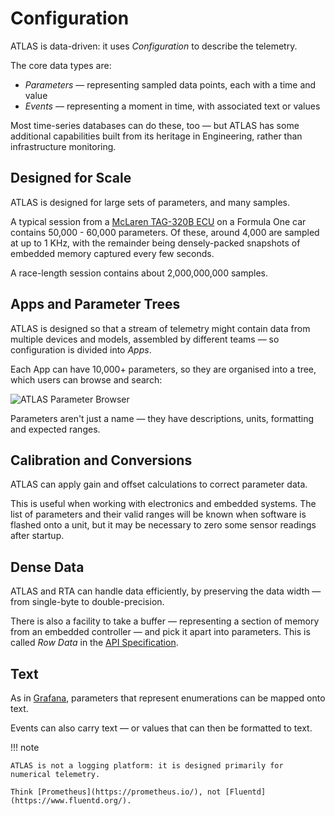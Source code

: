 # Configuration

ATLAS is data-driven: it uses _Configuration_ to describe the telemetry.

The core data types are:

* _Parameters_ &mdash; representing sampled data points, each with a time and value
* _Events_ &mdash; representing a moment in time, with associated text or values

Most time-series databases can do these, too &mdash; but ATLAS has some additional capabilities built from its heritage in Engineering, rather than infrastructure monitoring.

## Designed for Scale

ATLAS is designed for large sets of parameters, and many samples.

A typical session from a [McLaren TAG-320B ECU](https://www.mclaren.com/applied/catalogue/item/electronic-control-unit-tag-320B/) on a Formula One car contains 50,000 - 60,000 parameters. Of these, around 4,000 are sampled at up to 1 KHz, with the remainder being densely-packed snapshots of embedded memory captured every few seconds.

A race-length session contains about 2,000,000,000 samples.

## Apps and Parameter Trees

ATLAS is designed so that a stream of telemetry might contain data from multiple devices and models, assembled by different teams &mdash; so configuration is divided into _Apps_.

Each App can have 10,000+ parameters, so they are organised into a tree, which users can browse and search:

<img src="/assets/screenshots/parameter-browser.png" alt="ATLAS Parameter Browser">

Parameters aren't just a name &mdash; they have descriptions, units, formatting and expected ranges.

## Calibration and Conversions

ATLAS can apply gain and offset calculations to correct parameter data.

This is useful when working with electronics and embedded systems.
The list of parameters and their valid ranges will be known when software is flashed onto a unit, but it may be necessary to zero some sensor readings after startup.

## Dense Data

ATLAS and RTA can handle data efficiently, by preserving the data width &mdash; from single-byte to double-precision.

There is also a facility to take a buffer &mdash; representing a section of memory from an embedded controller &mdash; and pick it apart into parameters. This is called _Row Data_ in the [API Specification](../api/index.md).

## Text

As in [Grafana](https://grafana.com/), parameters that represent enumerations can be mapped onto text.

Events can also carry text &mdash; or values that can then be formatted to text.

!!! note

    ATLAS is not a logging platform: it is designed primarily for numerical telemetry.

    Think [Prometheus](https://prometheus.io/), not [Fluentd](https://www.fluentd.org/).
